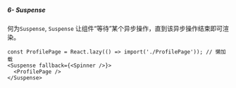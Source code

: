 ##### 6- Suspense

何为`Suspense`, `Suspense` 让组件“等待”某个异步操作，直到该异步操作结束即可渲染。

```react
const ProfilePage = React.lazy(() => import('./ProfilePage')); // 懒加载
<Suspense fallback={<Spinner />}>
  <ProfilePage />
</Suspense>
```

##### 